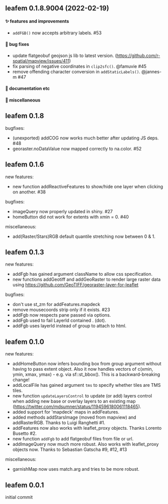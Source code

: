 ## leafem 0.1.8.9004 (2022-02-19)

#### ✨ features and improvements

  * `addFGB()` now accepts arbitrary labels. #53

#### 🐛 bug fixes

  * update flatgeobuf geojson js lib to latest version. (https://github.com/r-spatial/mapview/issues/411)
  * fix parsing of negative coordinates in `clip2sfc()`. @famuvie #45
  * remove offending character conversion in `addStaticLabels()`. @jannes-m #47

#### 💬 documentation etc

#### 🍬 miscellaneous


## leafem 0.1.8

bugfixes:

  * (unexported) addCOG now works much better after updating JS deps. #48
  * georaster.noDataValue now mapped correctly to na.color. #52

## leafem 0.1.6

new features:

  * new function addReactiveFeatures to show/hide one layer when clicking on another. #38
  
bugfixes:

  * imageQuery now properly updated in shiny. #27
  * homeButton did not work for extents with xmin = 0. #40
  
miscellaneous:

  * add(Raster/Stars)RGB default quantile stretching now between 0 & 1.


## leafem 0.1.3

new features:

  * addFgb has gained argument className to allow css specification.
  * new functions addGeotiff and addGeoRaster to render large raster data using https://github.com/GeoTIFF/georaster-layer-for-leaflet

bugfixes:
  
  * don't use st_zm for addFeatures.mapdeck
  * remove mousecoords strip only if it exists. #23
  * addFgb now respects pane passed via options.
  * addFgb used to fail LayerId contained . (dot).
  * addFgb uses layerId instead of group to attach to html.

## leafem 0.1.0

new features:

  * addHomeButton now infers bounding box from group argument without having to pass extent object. Also it now handles vectors of c(xmin, ymin, xmax, ymax) - e.g. via sf::st_bbox(). This is a backward-breaking change!
  * addLocalFile has gained argument `tms` to specify whether tiles are TMS tiles.
  * new function `updateLayersControl` to update (or add) layers control when adding new base or overlay layers to an existing map (https://twitter.com/mdsumner/status/1194596180061118465).
  * added support for 'mapdeck' maps in addFeatures.
  * added methods addStarsImage (moved from mapview) and addRasterRGB. Thanks to Luigi Ranghetti #1.
  * addFeatures now also works with leaflet_proxy objects. Thanks Lorento Busetto #2.
  * new function `addFgb` to add flatgeobuf files from file or url.
  * addImageQuery now much more robust. Also works with leaflet_proxy objects now. Thanks to Sebastian Gatscha #9, #12, #13
  
miscellaneous:

  * garnishMap now uses match.arg and tries to be more robust.

## leafem 0.0.1

initial commit
